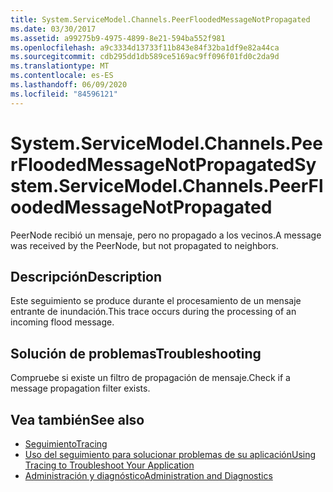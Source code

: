 ```yaml
---
title: System.ServiceModel.Channels.PeerFloodedMessageNotPropagated
ms.date: 03/30/2017
ms.assetid: a99275b9-4975-4899-8e21-594ba552f981
ms.openlocfilehash: a9c3334d13733f11b843e84f32ba1df9e82a44ca
ms.sourcegitcommit: cdb295dd1db589ce5169ac9ff096f01fd0c2da9d
ms.translationtype: MT
ms.contentlocale: es-ES
ms.lasthandoff: 06/09/2020
ms.locfileid: "84596121"
---
```

# <a name="systemservicemodelchannelspeerfloodedmessagenotpropagated"></a><span data-ttu-id="d7a66-102">System.ServiceModel.Channels.PeerFloodedMessageNotPropagated</span><span class="sxs-lookup"><span data-stu-id="d7a66-102">System.ServiceModel.Channels.PeerFloodedMessageNotPropagated</span></span>
<span data-ttu-id="d7a66-103">PeerNode recibió un mensaje, pero no propagado a los vecinos.</span><span class="sxs-lookup"><span data-stu-id="d7a66-103">A message was received by the PeerNode, but not propagated to neighbors.</span></span>  
  
## <a name="description"></a><span data-ttu-id="d7a66-104">Descripción</span><span class="sxs-lookup"><span data-stu-id="d7a66-104">Description</span></span>  
 <span data-ttu-id="d7a66-105">Este seguimiento se produce durante el procesamiento de un mensaje entrante de inundación.</span><span class="sxs-lookup"><span data-stu-id="d7a66-105">This trace occurs during the processing of an incoming flood message.</span></span>  
  
## <a name="troubleshooting"></a><span data-ttu-id="d7a66-106">Solución de problemas</span><span class="sxs-lookup"><span data-stu-id="d7a66-106">Troubleshooting</span></span>  
 <span data-ttu-id="d7a66-107">Compruebe si existe un filtro de propagación de mensaje.</span><span class="sxs-lookup"><span data-stu-id="d7a66-107">Check if a message propagation filter exists.</span></span>  
  
## <a name="see-also"></a><span data-ttu-id="d7a66-108">Vea también</span><span class="sxs-lookup"><span data-stu-id="d7a66-108">See also</span></span>

- [<span data-ttu-id="d7a66-109">Seguimiento</span><span class="sxs-lookup"><span data-stu-id="d7a66-109">Tracing</span></span>](index.md)
- [<span data-ttu-id="d7a66-110">Uso del seguimiento para solucionar problemas de su aplicación</span><span class="sxs-lookup"><span data-stu-id="d7a66-110">Using Tracing to Troubleshoot Your Application</span></span>](using-tracing-to-troubleshoot-your-application.md)
- [<span data-ttu-id="d7a66-111">Administración y diagnóstico</span><span class="sxs-lookup"><span data-stu-id="d7a66-111">Administration and Diagnostics</span></span>](../index.md)

